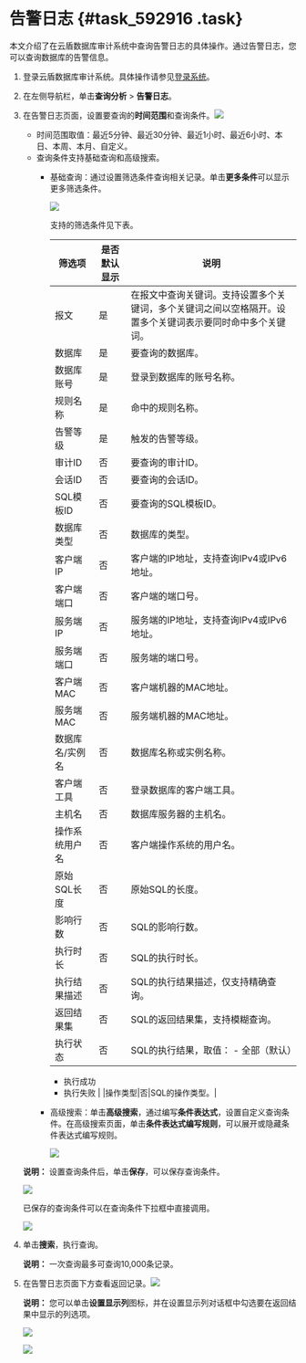 # 告警日志 {#task_592916 .task}

本文介绍了在云盾数据库审计系统中查询告警日志的具体操作。通过告警日志，您可以查询数据库的告警信息。

1.  登录云盾数据库审计系统。具体操作请参见[登录系统](cn.zh-CN/用户指南（C100）/登录系统.md#)。
2.  在左侧导航栏，单击**查询分析** \> **告警日志**。
3.  在告警日志页面，设置要查询的**时间范围**和查询条件。![](http://static-aliyun-doc.oss-cn-hangzhou.aliyuncs.com/assets/img/475383/156212134349366_zh-CN.png)

 

    -   时间范围取值：最近5分钟、最近30分钟、最近1小时、最近6小时、本日、本周、本月、自定义。
    -   查询条件支持基础查询和高级搜索。
        -   基础查询：通过设置筛选条件查询相关记录。单击**更多条件**可以显示更多筛选条件。

            ![](http://static-aliyun-doc.oss-cn-hangzhou.aliyuncs.com/assets/img/475383/156212134349367_zh-CN.png)

            支持的筛选条件见下表。

            |筛选项|是否默认显示|说明|
            |---|------|--|
            |报文|是|在报文中查询关键词。支持设置多个关键词，多个关键词之间以空格隔开。设置多个关键词表示要同时命中多个关键词。|
            |数据库|是|要查询的数据库。|
            |数据库账号|是|登录到数据库的账号名称。|
            |规则名称|是|命中的规则名称。|
            |告警等级|是|触发的告警等级。|
            |审计ID|否|要查询的审计ID。|
            |会话ID|否|要查询的会话ID。|
            |SQL模板ID|否|要查询的SQL模板ID。|
            |数据库类型|否|数据库的类型。|
            |客户端IP|否|客户端的IP地址，支持查询IPv4或IPv6地址。|
            |客户端端口|否|客户端的端口号。|
            |服务端IP|否|服务端的IP地址，支持查询IPv4或IPv6地址。|
            |服务端端口|否|服务端的端口号。|
            |客户端MAC|否|客户端机器的MAC地址。|
            |服务端MAC|否|服务端机器的MAC地址。|
            |数据库名/实例名|否|数据库名称或实例名称。|
            |客户端工具|否|登录数据库的客户端工具。|
            |主机名|否|数据库服务器的主机名。|
            |操作系统用户名|否|客户端操作系统的用户名。|
            |原始SQL长度|否|原始SQL的长度。|
            |影响行数|否|SQL的影响行数。|
            |执行时长|否|SQL的执行时长。|
            |执行结果描述|否|SQL的执行结果描述，仅支持精确查询。|
            |返回结果集|否|SQL的返回结果集，支持模糊查询。|
            |执行状态|否|SQL的执行结果，取值：             -   全部（默认）
            -   执行成功
            -   执行失败
 |
            |操作类型|否|SQL的操作类型。|

        -   高级搜索：单击**高级搜索**，通过编写**条件表达式**，设置自定义查询条件。在高级搜索页面，单击**条件表达式编写规则**，可以展开或隐藏条件表达式编写规则。

            ![](http://static-aliyun-doc.oss-cn-hangzhou.aliyuncs.com/assets/img/492095/156212134349356_zh-CN.png)

    **说明：** 设置查询条件后，单击**保存**，可以保存查询条件。

    ![](http://static-aliyun-doc.oss-cn-hangzhou.aliyuncs.com/assets/img/492095/156212134349358_zh-CN.png)

    已保存的查询条件可以在查询条件下拉框中直接调用。

    ![](http://static-aliyun-doc.oss-cn-hangzhou.aliyuncs.com/assets/img/492095/156212134349359_zh-CN.png)

4.  单击**搜索**，执行查询。 

    **说明：** 一次查询最多可查询10,000条记录。

5.  在告警日志页面下方查看返回记录。![](http://static-aliyun-doc.oss-cn-hangzhou.aliyuncs.com/assets/img/475383/156212134349375_zh-CN.png)

 

    **说明：** 您可以单击**设置显示列**图标，并在设置显示列对话框中勾选要在返回结果中显示的列选项。

    ![](http://static-aliyun-doc.oss-cn-hangzhou.aliyuncs.com/assets/img/492095/156212134349360_zh-CN.png)

    ![](http://static-aliyun-doc.oss-cn-hangzhou.aliyuncs.com/assets/img/475383/156212134349368_zh-CN.png)


